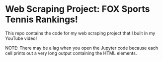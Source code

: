 # Web Scraping Project: FOX Sports Tennis Rankings!
This repo contains the code for my web scraping project that I built in my YouTube video!

NOTE: There may be a lag when you open the Jupyter code because each cell prints out a very long output containing the HTML elements.

